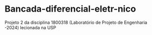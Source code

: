 # Bancada-diferencial-eletr-nico
Projeto 2 da disciplina 1800318 (Laboratório de Projeto de Engenharia -2024) lecionada na USP
